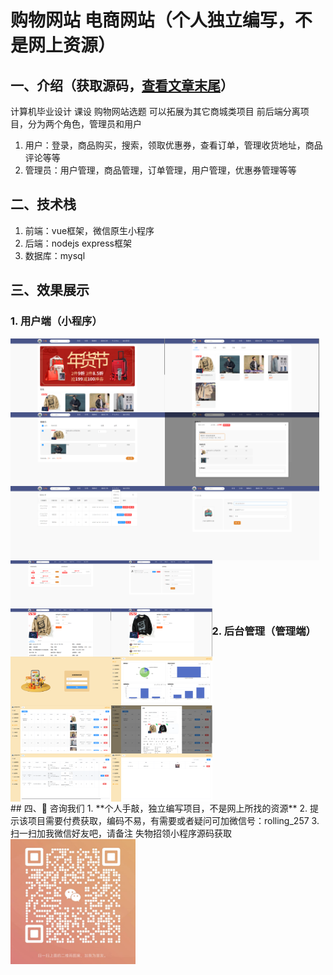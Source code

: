 # 购物网站 电商网站（个人独立编写，不是网上资源）

## 一、介绍（获取源码，[查看文章末尾](#四-咨询我们)） 
计算机毕业设计 课设 购物网站选题 可以拓展为其它商城类项目 前后端分离项目，分为两个角色，管理员和用户
 1. 用户：登录，商品购买，搜索，领取优惠券，查看订单，管理收货地址，商品评论等等
 2. 管理员：用户管理，商品管理，订单管理，用户管理，优惠券管理等等

## 二、技术栈
1. 前端：vue框架，微信原生小程序
2. 后端：nodejs express框架
3. 数据库：mysql

## 三、效果展示  
### 1. 用户端（小程序）
<div style="display:flex;">
<img src="./preview/1.png" style="width:49%">
<img src="./preview/2.png" style="width:49%">
</div>
<div style="display:flex;">
<img src="./preview/3.png" style="width:49%">
<img src="./preview/4.png" style="width:49%">
</div>
<div style="display:flex;">
<img src="./preview/5.png" style="width:49%">
<img src="./preview/6.png" style="width:49%">
</div>
<div style="display:flex;">
<img src="./preview/7.png" style="width:32%;">
<img src="./preview/8.png" style="width:32%;">
</div>
<div style="display:flex;">
<img src="./preview/9.png" style="width:32%;">
<img src="./preview/10.png" style="width:32%;">

### 2. 后台管理（管理端）
</div><div style="display:flex;">
<img src="./preview/11.png" style="width:32%;">
<img src="./preview/12.png" style="width:32%;">
</div>
</div><div style="display:flex;">
<img src="./preview/13.png" style="width:32%;">
<img src="./preview/14.png" style="width:32%;">
</div>
</div><div style="display:flex;">
<img src="./preview/15.png" style="width:32%;">
<img src="./preview/16.png" style="width:32%;">
</div>
## 四、🚀 咨询我们
1. **个人手敲，独立编写项目，不是网上所找的资源**
2. 提示该项目需要付费获取，编码不易，有需要或者疑问可加微信号：rolling_257
3. 扫一扫加我微信好友吧，请备注 失物招领小程序源码获取
<img src="./preview/wx.jpg" style="width: 200px;">

